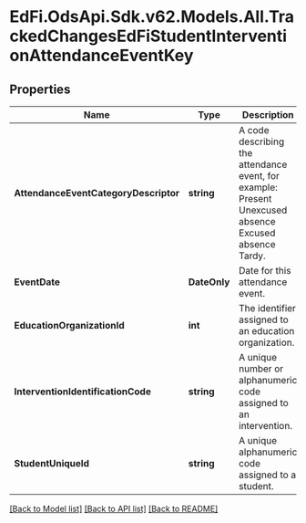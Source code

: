# EdFi.OdsApi.Sdk.v62.Models.All.TrackedChangesEdFiStudentInterventionAttendanceEventKey

## Properties

Name | Type | Description | Notes
------------ | ------------- | ------------- | -------------
**AttendanceEventCategoryDescriptor** | **string** | A code describing the attendance event, for example:         Present         Unexcused absence         Excused absence         Tardy. | [optional] 
**EventDate** | **DateOnly** | Date for this attendance event. | [optional] 
**EducationOrganizationId** | **int** | The identifier assigned to an education organization. | [optional] 
**InterventionIdentificationCode** | **string** | A unique number or alphanumeric code assigned to an intervention. | [optional] 
**StudentUniqueId** | **string** | A unique alphanumeric code assigned to a student. | [optional] 

[[Back to Model list]](../README.md#documentation-for-models) [[Back to API list]](../README.md#documentation-for-api-endpoints) [[Back to README]](../README.md)

